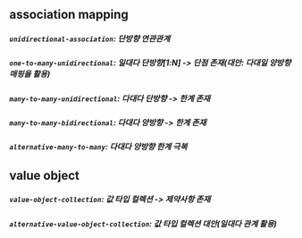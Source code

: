 ## association mapping
##### `unidirectional-association`: 단방향 연관관계
##### `one-to-many-unidirectional`: 일대다 단방향[1:N] -> 단점 존재(대안: 다대일 양방향 매핑을 활용) 
##### `many-to-many-unidirectional`: 다대다 단방향 -> 한계 존재
##### `many-to-many-bidirectional`: 다대다 양방향 -> 한계 존재
##### `alternative-many-to-many`: 다대다 양방향 한계 극복

## value object
##### `value-object-collection`: 값 타입 컬렉션 -> 제약사항 존재
##### `alternative-value-object-collection`: 값 타입 컬렉션 대안(일대다 관계 활용)